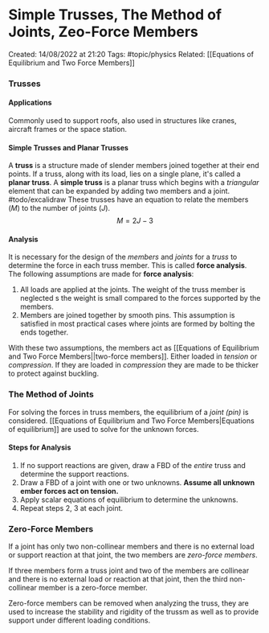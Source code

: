 # Simple Trusses, The Method of Joints, Zeo-Force Members
Created: 14/08/2022 at 21:20
Tags: #topic/physics 
Related: [[Equations of Equilibrium and Two Force Members]]

### Trusses
#### Applications
Commonly used to support roofs, also used in structures like cranes, aircraft frames or the space station.

#### Simple Trusses and Planar Trusses
A **truss** is a structure made of slender members joined together at their end points. If a truss, along with its load, lies on a single plane, it's called a **planar truss**. A **simple truss** is a planar truss which begins with a *triangular* element that can be expanded by adding two members and a joint. #todo/excalidraw These trusses have an equation to relate the members ($M$) to the number of joints ($J$).
$$M = 2J - 3$$

#### Analysis
It is necessary for the design of the *members* and *joints* for a *truss* to determine the force in each truss member. This is called **force analysis**. 
The following assumptions are made for **force analysis**:
1. All loads are applied at the joints. The weight of the truss member is neglected s the weight is small compared to the forces supported by the members.
2. Members are joined together by smooth pins. This assumption is satisfied in most practical cases where joints are formed by bolting the ends together.

With these two assumptions, the members act as [[Equations of Equilibrium and Two Force Members||two-force members]].  Either loaded in *tension* or *compression*. If they are loaded in *compression* they are made to be thicker to protect against buckling.

### The Method of Joints
For solving the forces in truss members, the equilibrium of a *joint (pin)* is considered. [[Equations of Equilibrium and Two Force Members|Equations of equilibrium]] are used to solve for the unknown forces.

#### Steps for Analysis
1. If no support reactions are given, draw a FBD of the *entire* truss and determine the support reactions.
2. Draw a FBD of a joint with one or two unknowns. **Assume all unknown ember forces act on tension.**
3. Apply scalar equations of equilibrium to determine the unknowns.
4. Repeat steps 2, 3 at each joint.

### Zero-Force Members
If a joint has only two non-collinear members and there is no external load or support reaction at that joint, the two members are *zero-force members*.

If three members form a truss joint and two of the members are collinear and there is no external load or reaction at that joint, then the third non-collinear member is a zero-force member.

Zero-force members can be removed when analyzing the truss, they are used to increase the stability and rigidity of the trussm as well as to provide support under different loading conditions.